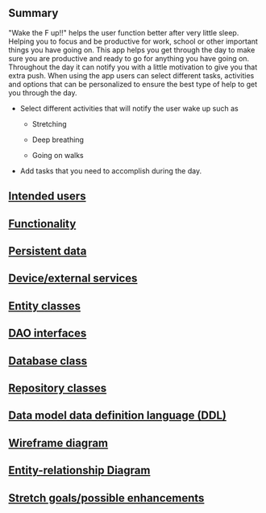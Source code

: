 ## Summary

"Wake the F up!!" helps the user function better after very little sleep. Helping you to focus and be productive for work, school or other important things you have going on. This app helps you get through the day to make sure you are productive and ready to go for anything you have going on. Throughout the day it can notify you with a little motivation to give you that extra push. When using the app users can select different tasks, activities and options that can be  personalized to ensure the best type of help to get you through the day.

* Select different activities that will notify the user wake up such as

	* Stretching

	* Deep breathing

	* Going on walks

* Add tasks that you need to accomplish during the day.

## [Intended users](docs/intended-users.md "Intended users")

## [Functionality](docs/functionality.md "Functionality")

## [Persistent data](docs/persistent-data.md "Persistent data")

## [Device/external services](docs/device-ext.md "Device/external services")

## [Entity classes](docs/entity-classes.md "Entity classes")

## [DAO interfaces](docs/dao-interfaces.md "DAO interfaces")

## [Database class](docs/database.md "Database class")

## [Repository classes](docs/repository-classes.md "Repository classes")

## [Data model data definition language (DDL)](docs/ddl.md "DDL")

## [Wireframe diagram](docs/wireframe.md "Wireframe diagram")

## [Entity-relationship Diagram](docs/erd.md "ERD diagram")

## [Stretch goals/possible enhancements](docs/stretch-goals.md "Stretch goals/possible enhancements")
